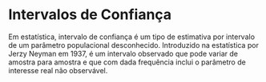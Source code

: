 # Intervalos de Confiança
Em estatística, intervalo de confiança é um tipo de estimativa por intervalo de um parâmetro populacional desconhecido. Introduzido na estatística por Jerzy Neyman em 1937, é um intervalo observado que pode variar de amostra para amostra e que com dada frequência inclui o parâmetro de interesse real não observável.
